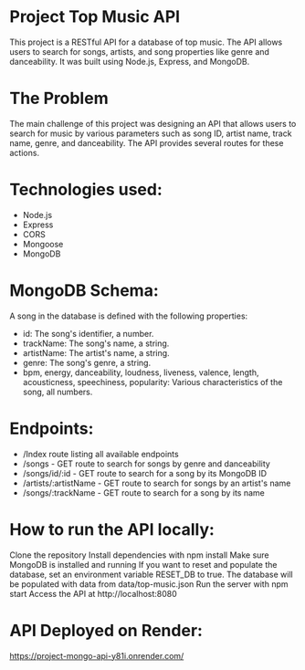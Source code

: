 # Project Top Music API
This project is a RESTful API for a database of top music. The API allows users to search for songs, artists, and song properties like genre and danceability. It was built using Node.js, Express, and MongoDB.

# The Problem
The main challenge of this project was designing an API that allows users to search for music by various parameters such as song ID, artist name, track name, genre, and danceability. The API provides several routes for these actions.

# Technologies used:
- Node.js
- Express
- CORS
- Mongoose
- MongoDB


# MongoDB Schema:
A song in the database is defined with the following properties:

- id: The song's identifier, a number.
- trackName: The song's name, a string.
- artistName: The artist's name, a string.
- genre: The song's genre, a string.
- bpm, energy, danceability, loudness, liveness, valence, length, acousticness, speechiness, popularity:
Various characteristics of the song, all numbers.

# Endpoints:
- /Index route listing all available endpoints
- /songs - GET route to search for songs by genre and danceability
- /songs/id/:id - GET route to search for a song by its MongoDB ID
- /artists/:artistName - GET route to search for songs by an artist's name
- /songs/:trackName - GET route to search for a song by its name


# How to run the API locally:
Clone the repository
Install dependencies with npm install
Make sure MongoDB is installed and running
If you want to reset and populate the database, set an environment variable RESET_DB to true. The database will be populated with data from data/top-music.json
Run the server with npm start
Access the API at http://localhost:8080

# API Deployed on Render:
https://project-mongo-api-y81i.onrender.com/